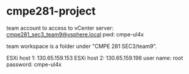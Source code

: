 # cmpe281-project

team account to access to vCenter server:
cmpe281_sec3_team9@vsphere.local
pwd: cmpe-ul4x

team workspace is a folder under "CMPE 281 SEC3/team9".


ESXi host 1: 130.65.159.153
ESXi host 2: 130.65.159.198
user name: root
password: cmpe-ul4x
